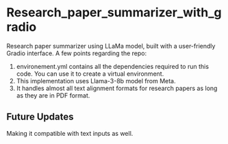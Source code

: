 # Research_paper_summarizer_with_gradio
Research paper summarizer using LLaMa model, built with a user-friendly Gradio interface. A few points regarding the repo:
1) environement.yml contains all the dependencies required to run this code. You can use it to create a virtual environment.
2) This implementation uses Llama-3-8b model from Meta.
3) It handles almost all text alignment formats for research papers as long as they are in PDF format.

## Future Updates
Making it compatible with text inputs as well.

